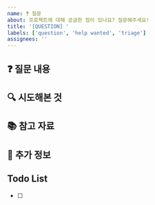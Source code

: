 ```yaml
---
name: ❓ 질문
about: 프로젝트에 대해 궁금한 점이 있나요? 질문해주세요!
title: '[QUESTION] '
labels: ['question', 'help wanted', 'triage']
assignees: ''
---
```


## ❓ 질문 내용
<!-- 궁금한 점이나 도움이 필요한 부분을 구체적으로 설명해주세요 -->

## 🔍 시도해본 것
<!-- 이미 시도해본 해결 방법이나 확인해본 내용이 있다면 설명해주세요 -->

## 📚 참고 자료
<!-- 관련된 문서, 코드, 또는 링크가 있다면 공유해주세요 -->

## 📝 추가 정보
<!-- 질문을 더 명확하게 이해할 수 있도록 추가 정보를 제공해주세요 -->

## Todo List
- [ ]
